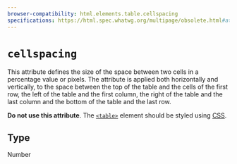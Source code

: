 ```yaml
---
browser-compatibility: html.elements.table.cellspacing
specifications: https://html.spec.whatwg.org/multipage/obsolete.html#attr-table-cellspacing
---
```


# `cellspacing`

This attribute defines the size of the space between two cells in a percentage value or pixels. The attribute is applied both horizontally and vertically, to the space between the top of the table and the cells of the first row, the left of the table and the first column, the right of the table and the last column and the
bottom of the table and the last row.

**Do not use this attribute**. The [`<table>`](https://developer.mozilla.org/en-US/docs/Web/HTML/Element/table) element should be styled using [CSS](https://developer.mozilla.org/en-US/docs/CSS).

## Type

Number
